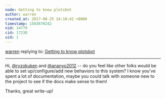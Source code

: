 ```yaml
---
node: Getting to know plotsbot
author: warren
created_at: 2017-08-25 14:10:42 +0000
timestamp: 1503670242
nid: 14779
cid: 17230
uid: 1
---
```




[warren](../profile/warren) replying to: [Getting to know plotsbot](../notes/ryzokuken/08-23-2017/getting-to-know-plotsbot)

----
Hi, [@ryzokuken](/profile/ryzokuken) and [@ananyo2012](/profile/ananyo2012) -- do you feel like other folks would be able to set up/configure/add new behaviors to this system? I know you've spent a lot of documentation, maybe you could talk with someone new to the project to see if the docs make sense to them!

Thanks, great write-up!